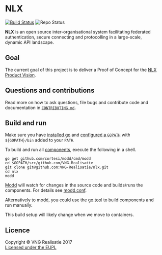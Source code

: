 NLX
===
[![Build Status](https://jenkins.nlx.io/job/nlx/badge/icon?style=plastic)](https://jenkins.nlx.io/job/nlx/) ![Repo Status](https://img.shields.io/badge/status-concept-lightgrey.svg?style=plastic)

**NLX** is an open source inter-organisational system facilitating federated authentication, secure connecting and protocolling in a large-scale, dynamic API landscape.

## Goal

The current goal of this project is to deliver a Proof of Concept for the [NLX Product Vision](./docs/product-vision.md).

## Questions and contributions

Read more on how to ask questions, file bugs and contribute code and documentation in [`CONTRIBUTING.md`](CONTRIBUTING.md).

## Build and run

Make sure you have [installed go](https://golang.org/doc/install) and [configured a `GOPATH`](https://github.com/golang/go/wiki/SettingGOPATH) with `${GOPATH}/bin` added to your `PATH`.

To build and run all [components](./docs/repository-structure.md), execute the following in a shell.
```
go get github.com/cortesi/modd/cmd/modd
cd $GOPATH/src/github.com/VNG-Realisatie
git clone git@github.com:VNG-Realisatie/nlx.git
cd nlx
modd
```

[Modd](https://github.com/cortesi/modd) will watch for changes in the source code and builds/runs the components. For details see [modd.conf](./modd.conf).

Alternatively to modd, you could use the [go tool](https://golang.org/cmd/go/) to build components and run manually.

This build setup will likely change when we move to containers.

## Licence

Copyright © VNG Realisatie 2017  
[Licensed under the EUPL](LICENCE.md)
